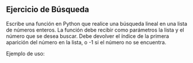 ## Ejercicio de Búsqueda

Escribe una función en Python que realice una búsqueda lineal en una lista de números enteros. La función debe recibir como parámetros la lista y el número que se desea buscar. Debe devolver el índice de la primera aparición del número en la lista, o -1 si el número no se encuentra.

Ejemplo de uso:

